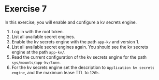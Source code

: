 # Exercise 7

In this exercise, you will enable and configure a kv secrets engine.

1. Log in with the root token.
2. List all available secret engines.
3. Enable the kv secrets engine with the path `app-kv` and version 1.
4. List all available secret engines again. You should see the kv secrets engine at the path `app-kv/`.
5. Read the current configuration of the kv secrets engine for the path `sys/mounts/app-kv/tune`.
6. For the kv secrets engine set the description to `Application kv secrets engine`, and the maximum lease TTL to `120h`.